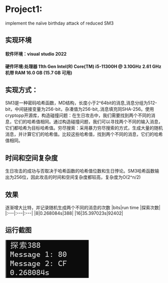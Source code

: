 
# Project1:  
implement the naïve birthday attack of reduced SM3
## 实现环境
#### 软件环境：visual studio 2022
#### 硬件环境:处理器	11th Gen Intel(R) Core(TM) i5-11300H @ 3.10GHz   2.61 GHz 机带 RAM	16.0 GB (15.7 GB 可用)
## 实现方式：
SM3是一种密码哈希函数，MD结构，长度小于2^64bit的消息,消息分组为512-bit，中间链接变量为256-bit，杂凑值为256-bit,.消息填充同SHA-256。使用cryptopp开源库，构造碰撞问题：在生日攻击中，我们需要找到两个不同的消息，它们的哈希值相同。通过构造碰撞问题，我们可以寻找两个不同的输入消息，它们都哈希为目标哈希值。穷尽搜索：采用暴力穷尽搜索的方式，生成大量的随机消息，并计算它们的哈希值。比较这些哈希值，找到两个不同的消息，它们的哈希值相同。
## 时间和空间复杂度
生日攻击的成功与否取决于哈希函数的哈希值位数和生日悖论。SM3哈希函数输出为256位，因此攻击的时间和空间复杂度都较高，复杂度为O(2^n/2)
## 效果
逐渐增大比特，并记录随机生成两个不同的消息的次数
|bits|run time |探索次数|
|:---|:---|:---|
|8|0.268084s|388|
|16|35.397023s|92402|

## 运行截图
![image](https://github.com/jixujin64/homework-group-37/blob/main/project_1/8bit.png "8bit运行截图")



